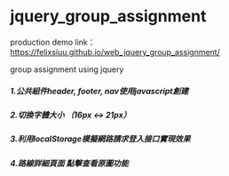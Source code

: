 # jquery_group_assignment
production demo link：https://felixsiuu.github.io/web_jquery_group_assignment/

group assignment using jquery

##### 1.公共組件header, footer, nav使用javascript創建

##### 2.切換字體大小 （16px <-> 21px）

##### 3.利用localStorage模擬網路請求登入接口實現效果

##### 4.路線詳細頁面 點擊查看原圖功能
